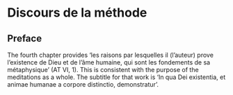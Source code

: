 # Discours de la méthode

## Preface

The fourth chapter provides ‘les raisons par lesquelles il (l’auteur) prove l’existence de Dieu et de l’âme humaine, qui sont les fondements de sa métaphysique’ (AT VI, 1). This is consistent with the purpose of the meditations as a whole. The subtitle for that work is ‘In qua Dei existentia, et animae humanae a corpore distinctio, demonstratur’.
